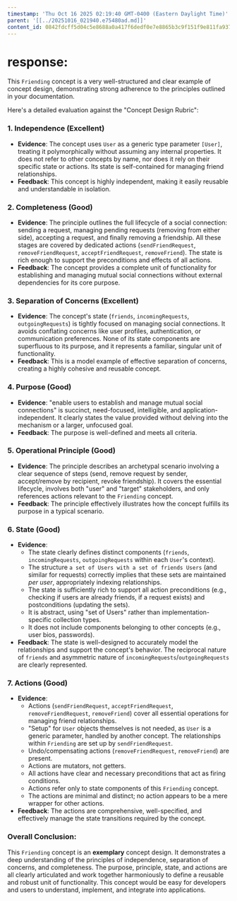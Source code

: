 ```yaml
---
timestamp: 'Thu Oct 16 2025 02:19:40 GMT-0400 (Eastern Daylight Time)'
parent: '[[../20251016_021940.e75480ad.md]]'
content_id: 0842fdcff5d04c5e8688a0a417f6dedf0e7e8865b3c9f151f9e811fa937c79d7
---
```


# response:

This `Friending` concept is a very well-structured and clear example of concept design, demonstrating strong adherence to the principles outlined in your documentation.

Here's a detailed evaluation against the "Concept Design Rubric":

### 1. Independence (Excellent)

* **Evidence**: The concept uses `User` as a generic type parameter `[User]`, treating it polymorphically without assuming any internal properties. It does not refer to other concepts by name, nor does it rely on their specific state or actions. Its state is self-contained for managing friend relationships.
* **Feedback**: This concept is highly independent, making it easily reusable and understandable in isolation.

### 2. Completeness (Good)

* **Evidence**: The principle outlines the full lifecycle of a social connection: sending a request, managing pending requests (removing from either side), accepting a request, and finally removing a friendship. All these stages are covered by dedicated actions (`sendFriendRequest`, `removeFriendRequest`, `acceptFriendRequest`, `removeFriend`). The state is rich enough to support the preconditions and effects of all actions.
* **Feedback**: The concept provides a complete unit of functionality for establishing and managing mutual social connections without external dependencies for its core purpose.

### 3. Separation of Concerns (Excellent)

* **Evidence**: The concept's state (`friends`, `incomingRequests`, `outgoingRequests`) is tightly focused on managing social connections. It avoids conflating concerns like user profiles, authentication, or communication preferences. None of its state components are superfluous to its purpose, and it represents a familiar, singular unit of functionality.
* **Feedback**: This is a model example of effective separation of concerns, creating a highly cohesive and reusable concept.

### 4. Purpose (Good)

* **Evidence**: "enable users to establish and manage mutual social connections" is succinct, need-focused, intelligible, and application-independent. It clearly states the value provided without delving into the mechanism or a larger, unfocused goal.
* **Feedback**: The purpose is well-defined and meets all criteria.

### 5. Operational Principle (Good)

* **Evidence**: The principle describes an archetypal scenario involving a clear sequence of steps (send, remove request by sender, accept/remove by recipient, revoke friendship). It covers the essential lifecycle, involves both "user" and "target" stakeholders, and only references actions relevant to the `Friending` concept.
* **Feedback**: The principle effectively illustrates how the concept fulfills its purpose in a typical scenario.

### 6. State (Good)

* **Evidence**:
  * The state clearly defines distinct components (`friends`, `incomingRequests`, `outgoingRequests` within each `User`'s context).
  * The structure `a set of Users with a set of friends Users` (and similar for requests) correctly implies that these sets are maintained *per user*, appropriately indexing relationships.
  * The state is sufficiently rich to support all action preconditions (e.g., checking if users are already friends, if a request exists) and postconditions (updating the sets).
  * It is abstract, using "set of Users" rather than implementation-specific collection types.
  * It does not include components belonging to other concepts (e.g., user bios, passwords).
* **Feedback**: The state is well-designed to accurately model the relationships and support the concept's behavior. The reciprocal nature of `friends` and asymmetric nature of `incomingRequests`/`outgoingRequests` are clearly represented.

### 7. Actions (Good)

* **Evidence**:
  * Actions (`sendFriendRequest`, `acceptFriendRequest`, `removeFriendRequest`, `removeFriend`) cover all essential operations for managing friend relationships.
  * "Setup" for `User` objects themselves is not needed, as `User` is a generic parameter, handled by another concept. The relationships within `Friending` are set up by `sendFriendRequest`.
  * Undo/compensating actions (`removeFriendRequest`, `removeFriend`) are present.
  * Actions are mutators, not getters.
  * All actions have clear and necessary preconditions that act as firing conditions.
  * Actions refer only to state components of this `Friending` concept.
  * The actions are minimal and distinct; no action appears to be a mere wrapper for other actions.
* **Feedback**: The actions are comprehensive, well-specified, and effectively manage the state transitions required by the concept.

### Overall Conclusion:

This `Friending` concept is an **exemplary** concept design. It demonstrates a deep understanding of the principles of independence, separation of concerns, and completeness. The purpose, principle, state, and actions are all clearly articulated and work together harmoniously to define a reusable and robust unit of functionality. This concept would be easy for developers and users to understand, implement, and integrate into applications.

